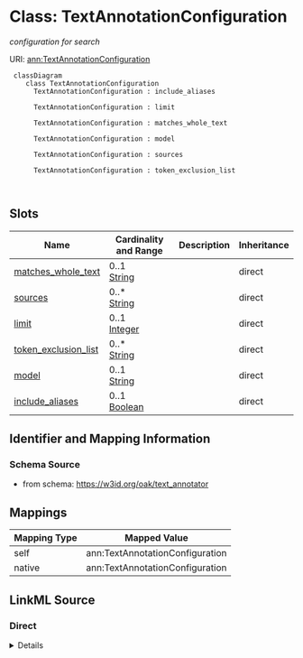 # Class: TextAnnotationConfiguration
_configuration for search_




URI: [ann:TextAnnotationConfiguration](https://w3id.org/linkml/text_annotator/TextAnnotationConfiguration)



```{mermaid}
 classDiagram
    class TextAnnotationConfiguration
      TextAnnotationConfiguration : include_aliases
        
      TextAnnotationConfiguration : limit
        
      TextAnnotationConfiguration : matches_whole_text
        
      TextAnnotationConfiguration : model
        
      TextAnnotationConfiguration : sources
        
      TextAnnotationConfiguration : token_exclusion_list
        
      
```




<!-- no inheritance hierarchy -->


## Slots

| Name | Cardinality and Range | Description | Inheritance |
| ---  | --- | --- | --- |
| [matches_whole_text](matches_whole_text.md) | 0..1 <br/> [String](String.md) |  | direct |
| [sources](sources.md) | 0..* <br/> [String](String.md) |  | direct |
| [limit](limit.md) | 0..1 <br/> [Integer](Integer.md) |  | direct |
| [token_exclusion_list](token_exclusion_list.md) | 0..* <br/> [String](String.md) |  | direct |
| [model](model.md) | 0..1 <br/> [String](String.md) |  | direct |
| [include_aliases](include_aliases.md) | 0..1 <br/> [Boolean](Boolean.md) |  | direct |









## Identifier and Mapping Information







### Schema Source


* from schema: https://w3id.org/oak/text_annotator





## Mappings

| Mapping Type | Mapped Value |
| ---  | ---  |
| self | ann:TextAnnotationConfiguration |
| native | ann:TextAnnotationConfiguration |





## LinkML Source

<!-- TODO: investigate https://stackoverflow.com/questions/37606292/how-to-create-tabbed-code-blocks-in-mkdocs-or-sphinx -->

### Direct

<details>
```yaml
name: TextAnnotationConfiguration
description: configuration for search
from_schema: https://w3id.org/oak/text_annotator
rank: 1000
attributes:
  matches_whole_text:
    name: matches_whole_text
    from_schema: https://w3id.org/oak/text_annotator
    rank: 1000
    range: boolean
  sources:
    name: sources
    from_schema: https://w3id.org/oak/text_annotator
    rank: 1000
    multivalued: true
  limit:
    name: limit
    from_schema: https://w3id.org/oak/text_annotator
    rank: 1000
    range: integer
  token_exclusion_list:
    name: token_exclusion_list
    from_schema: https://w3id.org/oak/text_annotator
    rank: 1000
    multivalued: true
  model:
    name: model
    from_schema: https://w3id.org/oak/text_annotator
    rank: 1000
    range: string
  include_aliases:
    name: include_aliases
    from_schema: https://w3id.org/oak/text_annotator
    rank: 1000
    range: boolean

```
</details>

### Induced

<details>
```yaml
name: TextAnnotationConfiguration
description: configuration for search
from_schema: https://w3id.org/oak/text_annotator
rank: 1000
attributes:
  matches_whole_text:
    name: matches_whole_text
    from_schema: https://w3id.org/oak/text_annotator
    rank: 1000
    alias: matches_whole_text
    owner: TextAnnotationConfiguration
    domain_of:
    - TextAnnotationConfiguration
    - TextAnnotation
    range: boolean
  sources:
    name: sources
    from_schema: https://w3id.org/oak/text_annotator
    rank: 1000
    multivalued: true
    alias: sources
    owner: TextAnnotationConfiguration
    domain_of:
    - TextAnnotationConfiguration
    range: string
  limit:
    name: limit
    from_schema: https://w3id.org/oak/text_annotator
    rank: 1000
    alias: limit
    owner: TextAnnotationConfiguration
    domain_of:
    - TextAnnotationConfiguration
    range: integer
  token_exclusion_list:
    name: token_exclusion_list
    from_schema: https://w3id.org/oak/text_annotator
    rank: 1000
    multivalued: true
    alias: token_exclusion_list
    owner: TextAnnotationConfiguration
    domain_of:
    - TextAnnotationConfiguration
    range: string
  model:
    name: model
    from_schema: https://w3id.org/oak/text_annotator
    rank: 1000
    alias: model
    owner: TextAnnotationConfiguration
    domain_of:
    - TextAnnotationConfiguration
    range: string
  include_aliases:
    name: include_aliases
    from_schema: https://w3id.org/oak/text_annotator
    rank: 1000
    alias: include_aliases
    owner: TextAnnotationConfiguration
    domain_of:
    - TextAnnotationConfiguration
    range: boolean

```
</details>
